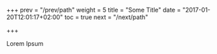 +++
prev = "/prev/path"
weight = 5
title = "Some Title"
date = "2017-01-20T12:01:17+02:00"
toc = true
next = "/next/path"

+++

Lorem Ipsum
